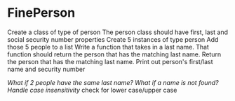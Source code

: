 # FinePerson
Create a class of type of person
The person class should have first, last and social security number properties
Create 5 instances of type person
Add those 5 people to a list
Write a function that takes in a last name. That function should return the person that has the matching last name. 
Return the person that has the matching last name. Print out person's first/last name and security number

*What if 2 people have the same last name?*
*What if a name is not found?*
*Handle case insensitivity* check for lower case/upper case

